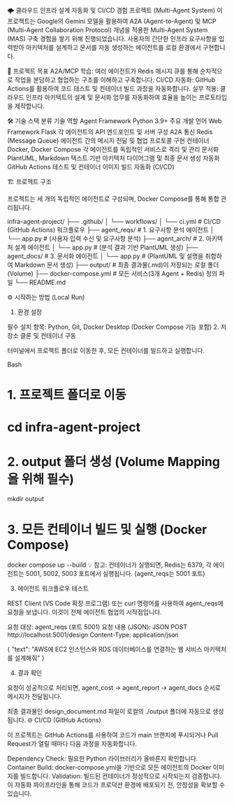 🌩️ 클라우드 인프라 설계 자동화 및 CI/CD 경험 프로젝트 (Multi-Agent System)
이 프로젝트는 Google의 Gemini 모델을 활용하여 A2A (Agent-to-Agent) 및 MCP (Multi-Agent Collaboration Protocol) 개념을 적용한 Multi-Agent System (MAS) 구축 경험을 쌓기 위해 진행되었습니다. 
사용자의 간단한 인프라 요구사항을 입력받아 아키텍처를 설계하고 문서를 자동 생성하는 에이전트를 로컬 환경에서 구현합니다.


🚀 프로젝트 목표
A2A/MCP 학습: 여러 에이전트가 Redis 메시지 큐를 통해 순차적으로 작업을 분담하고 협업하는 구조를 이해하고 구축합니다.
CI/CD 자동화: GitHub Actions를 활용하여 코드 테스트 및 컨테이너 빌드 과정을 자동화합니다.
실무 적용: 클라우드 인프라 아키텍트의 설계 및 문서화 업무를 자동화하여 효율을 높이는 프로토타입을 제작합니다.


🛠️ 기술 스택
분류	기술	역할
Agent Framework	Python 3.9+	주요 개발 언어
Web Framework	Flask	각 에이전트의 API 엔드포인트 및 서버 구성
A2A 통신	Redis (Message Queue)	에이전트 간의 메시지 전달 및 협업 프로토콜 구현
컨테이너	Docker, Docker Compose	각 에이전트를 독립적인 서비스로 격리 및 관리
문서화	PlantUML, Markdown	텍스트 기반 아키텍처 다이어그램 및 최종 문서 생성
자동화	GitHub Actions	테스트 및 컨테이너 이미지 빌드 자동화 (CI/CD)


🏗️ 프로젝트 구조

프로젝트는 세 개의 독립적인 에이전트로 구성되며, Docker Compose를 통해 통합 관리됩니다.

infra-agent-project/
├── .github/
│   └── workflows/
│       └── ci.yml             # CI/CD (GitHub Actions) 워크플로우
├── agent_reqs/                # 1. 요구사항 분석 에이전트
│   └── app.py                 # (사용자 입력 수신 및 요구사항 분석)
├── agent_arch/                # 2. 아키텍처 설계 에이전트
│   └── app.py                 # (분석 결과 기반 PlantUML 생성)
├── agent_docs/                # 3. 문서화 에이전트
│   └── app.py                 # (PlantUML 및 설명을 취합하여 Markdown 문서 생성)
├── output/                    # 최종 결과물(.md)이 저장되는 로컬 폴더 (Volume)
├── docker-compose.yml         # 모든 서비스(3개 Agent + Redis) 정의 파일
└── README.md


⚙️ 시작하는 방법 (Local Run)

1. 환경 설정

필수 설치 항목: Python, Git, Docker Desktop (Docker Compose 기능 포함)
2. 저장소 클론 및 컨테이너 구동

터미널에서 프로젝트 폴더로 이동한 후, 모든 컨테이너를 빌드하고 실행합니다.

Bash

# 1. 프로젝트 폴더로 이동
# cd infra-agent-project

# 2. output 폴더 생성 (Volume Mapping을 위해 필수)
mkdir output

# 3. 모든 컨테이너 빌드 및 실행 (Docker Compose)
docker compose up --build
💡 참고: 컨테이너가 실행되면, Redis는 6379, 각 에이전트는 5001, 5002, 5003 포트에서 실행됩니다. (agent_reqs는 5001 포트)

3. 에이전트 워크플로우 테스트

REST Client (VS Code 확장 프로그램) 또는 curl 명령어를 사용하여 agent_reqs에 요청을 보냅니다. 이것이 전체 에이전트 협업의 시작점입니다.

요청 대상: agent_reqs (포트 5001)
요청 내용 (JSON):
JSON
POST http://localhost:5001/design
Content-Type: application/json

{
    "text": "AWS에 EC2 인스턴스와 RDS 데이터베이스를 연결하는 웹 서비스 아키텍처를 설계해줘"
}


4. 결과 확인

요청이 성공적으로 처리되면, agent_cost → agent_report → agent_docs 순서로 메시지가 전달됩니다.

최종 결과물인 design_document.md 파일이 로컬의 ./output 폴더에 자동으로 생성됩니다.
🌐 CI/CD (GitHub Actions)

이 프로젝트는 GitHub Actions를 사용하여 코드가 main 브랜치에 푸시되거나 Pull Request가 열릴 때마다 다음 과정을 자동화합니다.

Dependency Check: 필요한 Python 라이브러리가 올바른지 확인합니다.
Container Build: docker-compose.yml을 기반으로 모든 에이전트의 Docker 이미지를 빌드합니다.
Validation: 빌드된 컨테이너가 정상적으로 시작되는지 검증합니다.
이 자동화 파이프라인을 통해 코드가 프로덕션 환경에 배포되기 전, 안정성을 확보할 수 있습니다.

